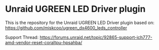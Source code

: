 # Unraid UGREEN LED Driver plugin

This is the repository for the Unraid UGREEN LED Driver plugin based on: https://github.com/miskcoo/ugreen_dx4600_leds_controller

Support Thread: https://forums.unraid.net/topic/92865-support-ich777-amd-vendor-reset-coraltpu-hpsahba/